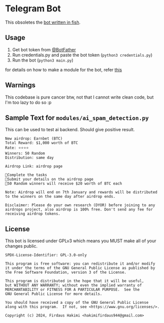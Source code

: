# Telegram Bot

This obsoletes the [bot written in fish](https//github.com/Hakimi0804/tgbot-fish).

## Usage

1. Get bot token from [@BotFather](https://t.me/BotFather)
1. Run credentials.py and paste the bot token (`python3 credentials.py`)
1. Run the bot (`python3 main.py`)

for details on how to make a module for the bot, refer [this](modules/README.md)

## Warnings
This codebase is pure cancer btw, not that I cannot write clean code, but I'm too
lazy to do so :p

## Sample Text for `modules/ai_spam_detection.py`
This can be used to test ai backend. Should give positive result.
```
New airdrop: Earnbet (BTC)
Total Reward: $1,000 worth of BTC
Rate: ⭐️⭐️⭐️⭐️
Winners: 50 Random
Distribution: same day

Airdrop Link: airdrop page

🔹Complete the tasks
🔹Submit your details on the airdrop page
🔹50 Random winners will receive $20 worth of BTC each

Note: Airdrop will end on 7th January and rewards will be distributed to the winners on the same day after airdrop ends.

Disclaimer: Please do your own research (DYOR) before joining to any airdrops project, also airdrop is 100% free. Don't send any fee for receiving airdrop tokens.
```

## License

This bot is licensed under GPLv3 which means you MUST make all of your changes public.

```
SPDX-License-Identifier: GPL-3.0-only

This program is free software: you can redistribute it and/or modify
it under the terms of the GNU General Public License as published by
the Free Software Foundation, version 3 of the License.

This program is distributed in the hope that it will be useful,
but WITHOUT ANY WARRANTY; without even the implied warranty of
MERCHANTABILITY or FITNESS FOR A PARTICULAR PURPOSE.  See the
GNU General Public License for more details.

You should have received a copy of the GNU General Public License
along with this program.  If not, see <https://www.gnu.org/licenses/>.

Copyright (c) 2024, Firdaus Hakimi <hakimifirdaus944@gmail.com>
```
